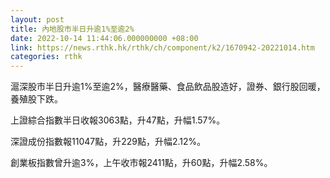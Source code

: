 ```yaml
---
layout: post
title: 內地股市半日升逾1%至逾2%
date: 2022-10-14 11:44:06.000000000 +08:00
link: https://news.rthk.hk/rthk/ch/component/k2/1670942-20221014.htm
categories: rthk
---
```


滬深股市半日升逾1%至逾2%，醫療醫藥、食品飲品股造好，證券、銀行股回暖，養殖股下跌。

上證綜合指數半日收報3063點，升47點，升幅1.57%。

深證成份指數報11047點，升229點，升幅2.12%。

創業板指數曾升逾3%，上午收市報2411點，升60點，升幅2.58%。
